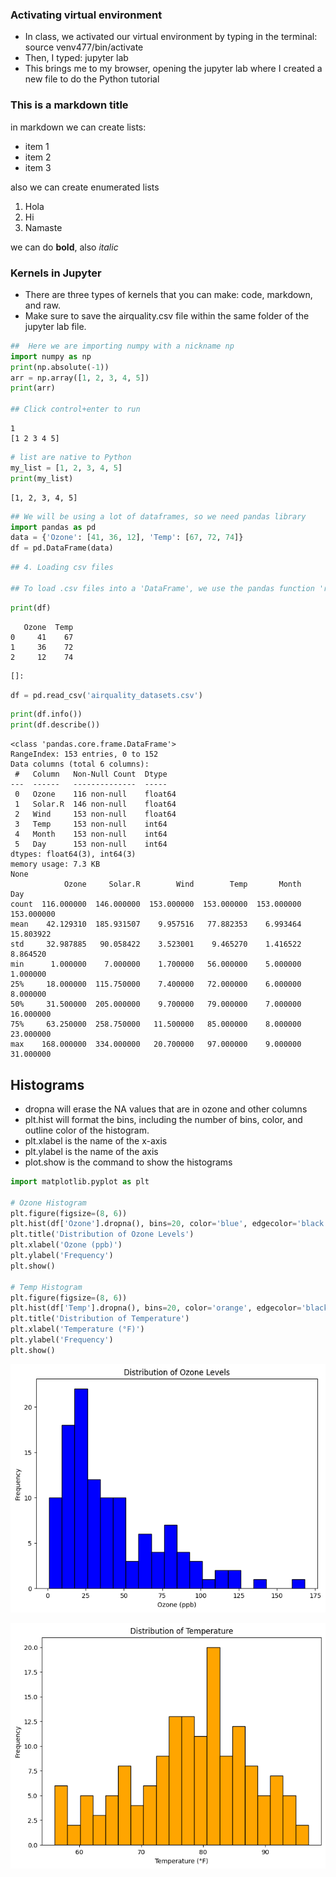 ### Activating virtual environment
- In class, we activated our virtual environment by typing in the terminal: source venv477/bin/activate
- Then, I typed: jupyter lab
- This brings me to my browser, opening the jupyter lab where I created a new file to do the Python tutorial

### This is a markdown  title

in markdown we can create lists:

- item 1
- item 2
- item 3

also we can create enumerated lists

1. Hola
2. Hi
3. Namaste

we can do **bold**, also *italic*


### Kernels in Jupyter
- There are three types of kernels that you can make: code, markdown, and raw.
- Make sure to save the airquality.csv file within the same  folder of the jupyter lab file.


```python
##  Here we are importing numpy with a nickname np
import numpy as np
print(np.absolute(-1))
arr = np.array([1, 2, 3, 4, 5])
print(arr)

## Click control+enter to run
```

    1
    [1 2 3 4 5]
    


```python
# list are native to Python
my_list = [1, 2, 3, 4, 5]
print(my_list)
```

    [1, 2, 3, 4, 5]
    


```python
## We will be using a lot of dataframes, so we need pandas library
import pandas as pd
data = {'Ozone': [41, 36, 12], 'Temp': [67, 72, 74]}
df = pd.DataFrame(data)
```


```python
## 4. Loading csv files

## To load .csv files into a 'DataFrame', we use the pandas function 'read_csv'

```


```python
print(df)
```

       Ozone  Temp
    0     41    67
    1     36    72
    2     12    74
    


```python
[]:
```


```python
df = pd.read_csv('airquality_datasets.csv')
```


```python
print(df.info())
print(df.describe())
```

    <class 'pandas.core.frame.DataFrame'>
    RangeIndex: 153 entries, 0 to 152
    Data columns (total 6 columns):
     #   Column   Non-Null Count  Dtype  
    ---  ------   --------------  -----  
     0   Ozone    116 non-null    float64
     1   Solar.R  146 non-null    float64
     2   Wind     153 non-null    float64
     3   Temp     153 non-null    int64  
     4   Month    153 non-null    int64  
     5   Day      153 non-null    int64  
    dtypes: float64(3), int64(3)
    memory usage: 7.3 KB
    None
                Ozone     Solar.R        Wind        Temp       Month         Day
    count  116.000000  146.000000  153.000000  153.000000  153.000000  153.000000
    mean    42.129310  185.931507    9.957516   77.882353    6.993464   15.803922
    std     32.987885   90.058422    3.523001    9.465270    1.416522    8.864520
    min      1.000000    7.000000    1.700000   56.000000    5.000000    1.000000
    25%     18.000000  115.750000    7.400000   72.000000    6.000000    8.000000
    50%     31.500000  205.000000    9.700000   79.000000    7.000000   16.000000
    75%     63.250000  258.750000   11.500000   85.000000    8.000000   23.000000
    max    168.000000  334.000000   20.700000   97.000000    9.000000   31.000000
    

## Histograms

- dropna will erase the NA values that are in ozone and other columns
- plt.hist will format the bins, including the number of bins, color, and outline color of the histogram.
- plt.xlabel is the name of the x-axis
- plt.ylabel is the name of the axis
- plot.show is the command to show the histograms


```python
import matplotlib.pyplot as plt

# Ozone Histogram
plt.figure(figsize=(8, 6))
plt.hist(df['Ozone'].dropna(), bins=20, color='blue', edgecolor='black')
plt.title('Distribution of Ozone Levels')
plt.xlabel('Ozone (ppb)')
plt.ylabel('Frequency')
plt.show()

# Temp Histogram
plt.figure(figsize=(8, 6))
plt.hist(df['Temp'].dropna(), bins=20, color='orange', edgecolor='black')
plt.title('Distribution of Temperature')
plt.xlabel('Temperature (°F)')
plt.ylabel('Frequency')
plt.show()
```


    
![png](Week_4_Janice_files/Week_4_Janice_13_0.png)
    



    
![png](Week_4_Janice_files/Week_4_Janice_13_1.png)
    

